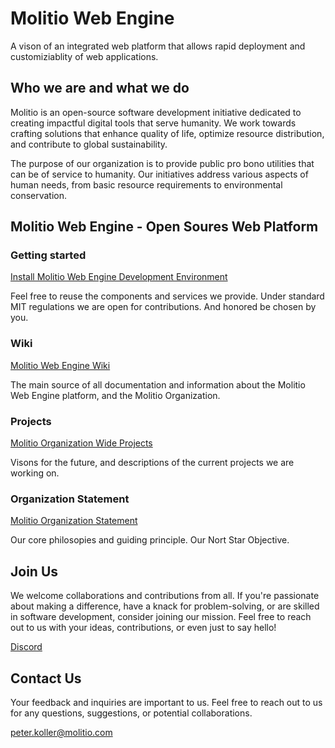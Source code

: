 # Molitio Web Engine

A vison of an integrated web platform that allows rapid deployment and customiziablity of web applications.

## Who we are and what we do

Molitio is an open-source software development initiative dedicated to creating impactful digital tools that serve humanity. We work towards crafting solutions that enhance quality of life, optimize resource distribution, and contribute to global sustainability.

The purpose of our organization is to provide public pro bono utilities that can be of service to humanity. Our initiatives address various aspects of human needs, from basic resource requirements to environmental conservation.

## Molitio Web Engine - Open Soures Web Platform

### Getting started

[Install Molitio Web Engine Development Environment](packages/molitio-wiki/GettingStarted.md)

Feel free to reuse the components and services we provide. Under standard MIT regulations we are open for contributions. And honored be chosen by you.

### Wiki

[Molitio Web Engine Wiki](packages/molitio-wiki/Home.md)

The main source of all documentation and information about the Molitio Web Engine platform, and the Molitio Organization.

### Projects

[Molitio Organization Wide Projects](packages/molitio-wiki/Projects.md)

Visons for the future, and descriptions of the current projects we are working on.

### Organization Statement

[Molitio Organization Statement](packages/molitio-wiki/OrganizationStatement.md)

Our core philosopies and guiding principle. Our Nort Star Objective.

## Join Us

We welcome collaborations and contributions from all. If you're passionate about making a difference, have a knack for problem-solving, or are skilled in software development, consider joining our mission. Feel free to reach out to us with your ideas, contributions, or even just to say hello!

[Discord](https://discord.gg/F9U97V9d8X)

## Contact Us

Your feedback and inquiries are important to us. Feel free to reach out to us for any questions, suggestions, or potential collaborations.

peter.koller@molitio.com
